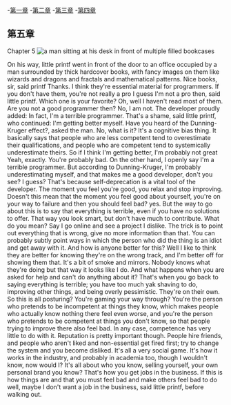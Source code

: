 -[第一章](http://codingpy.com/article/the-little-printf-chapter01/)
-[第二章](http://codingpy.com/article/the-little-printf-chapter02/)
-[第三章](http://codingpy.com/article/the-little-printf-chapter03/)
-[第四章](http://codingpy.com/article/the-little-printf-chapter04/)

## 第五章

Chapter 5
![a man sitting at his desk in front of multiple filled bookcases]()

On his way, little printf went in front of the door to an office occupied by a man surrounded by thick hardcover books, with fancy images on them like wizards and dragons and fractals and mathematical patterns.
Nice books, sir, said printf
Thanks. I think they're essential material for programmers. If you don't have them, you're not really a pro
I guess I'm not a pro then, said little printf. Which one is your favorite?
Oh, well I haven't read most of them.
Are you not a good programmer then?
No, I am not. The developer proudly added: In fact, I'm a terrible programmer.
That's a shame, said little printf, who continued: I'm getting better myself.
Have you heard of the Dunning-Kruger effect?, asked the man.
No, what is it?
It's a cognitive bias thing. It basically says that people who are less competent tend to overestimate their qualifications, and people who are competent tend to systemically underestimate theirs.
So if I think I'm getting better, I'm probably not great
Yeah, exactly. You're probably bad. On the other hand, I openly say I'm a terrible programmer. But according to Dunning-Kruger, I'm probably underestimating myself, and that makes me a good developer, don't you see?
I guess?
That's because self-deprecation is a vital tool of the developer. The moment you feel you're good, you relax and stop improving.
Doesn't this mean that the moment you feel good about yourself, you're on your way to failure and then you should feel bad?
yes. But the way to go about this is to say that everything is terrible, even if you have no solutions to offer. That way you look smart, but don't have much to contribute.
What do you mean?
Say I go online and see a project I dislike. The trick is to point out everything that is wrong, give no more information than that. You can probably subtly point ways in which the person who did the thing is an idiot and get away with it.
And how is anyone better for this?
Well I like to think they are better for knowing they're on the wrong track, and I'm better off for showing them that. It's a bit of smoke and mirrors. Nobody knows what they're doing but that way it looks like I do.
And what happens when you are asked for help and can't do anything about it?
That's when you go back to saying everything is terrible; you have too much yak shaving to do, improving other things, and being overly pessimistic. They're on their own.
So this is all posturing? You're gaming your way through? You're the person who pretends to be incompetent at things they know, which makes people who actually know nothing there feel even worse, and you're the person who pretends to be competent at things you don't know, so that people trying to improve there also feel bad.
In any case, competence has very little to do with it. Reputation is pretty important though. People hire friends, and people who aren't liked and non-essential get fired first; try to change the system and you become disliked. It's all a very social game. It's how it works in the industry, and probably in academia too, though I wouldn't know, now would I? It's all about who you know, selling yourself, your own personal brand you know? That's how you get jobs in the business.
If this is how things are and that you must feel bad and make others feel bad to do well, maybe I don't want a job in the business, said little printf, before walking out.
